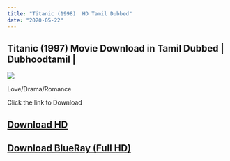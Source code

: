 ```yaml
---
title: "Titanic (1998)  HD Tamil Dubbed"
date: "2020-05-22"
---
```


## Titanic (1997) Movie Download in Tamil Dubbed | Dubhoodtamil |

[![](https://1.bp.blogspot.com/-PIgzofcPelE/XqbGuFb1KAI/AAAAAAAAA1E/D88_DUl_ozwb5Frzqde0uMSgnfzkJvhHACNcBGAsYHQ/s320/vIAm7UDNjGztvUYtDuS0in1VAXg.jpg)](https://1.bp.blogspot.com/-PIgzofcPelE/XqbGuFb1KAI/AAAAAAAAA1E/D88_DUl_ozwb5Frzqde0uMSgnfzkJvhHACNcBGAsYHQ/s1600/vIAm7UDNjGztvUYtDuS0in1VAXg.jpg)

  
Love/Drama/Romance

Click the link to Download

## [Download HD](https://oncehelp.com/titanic)

## [Download BlueRay (Full HD)](https://oncehelp.com/titanic1080p)
